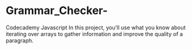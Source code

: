 # Grammar_Checker-
Codecademy Javascript 
In this project, you’ll use what you know about iterating over arrays to gather information and improve the quality of a paragraph.
